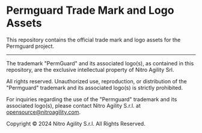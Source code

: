 # Permguard Trade Mark and Logo Assets

This repository contains the official trade mark and logo assets for the Permguard project.

---
The trademark "PermGuard" and its associated logo(s), as contained in this repository, are the exclusive intellectual property of Nitro Agility Srl.

All rights reserved. Unauthorized use, reproduction, or distribution of the "Permguard" trademark and its associated logo(s) is strictly prohibited.

For inquiries regarding the use of the "Permguard" trademark and its associated logo(s), please contact Nitro Agility S.r.l. at opensource@nitroagility.com.

Copyright © 2024 Nitro Agility S.r.l. All Rights Reserved.
